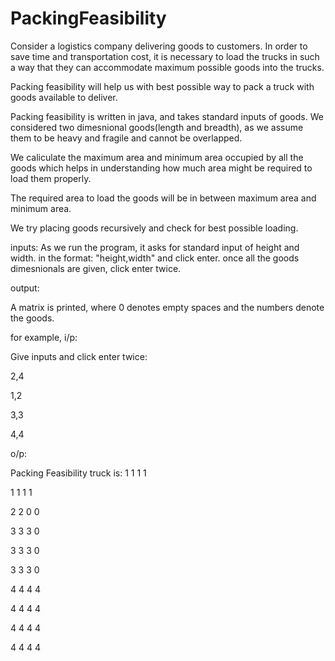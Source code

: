 # PackingFeasibility
Consider a logistics company delivering goods to customers. In order to save time and transportation cost, it is necessary to load the trucks in such a way that they can accommodate maximum possible goods into the trucks.

Packing feasibility will help us with best possible way to pack a truck with goods available to deliver.

Packing feasibility is written in java, and takes standard inputs of goods. We considered two dimesnional goods(length and breadth), as we assume them to be heavy and fragile and cannot be overlapped.

We caliculate the maximum area and minimum area occupied by all the goods which helps in understanding how much area might be required to load them properly.

The required area to load the goods will be in between maximum area and minimum area.

We try placing goods recursively and check for best possible loading.


inputs:
As we run the program, it asks for standard input of height and width.
in the format: "height,width" and click enter. 
once all the goods dimesnionals are given, click enter twice.

output:

A matrix is printed, where 0 denotes empty spaces and the numbers denote the goods.


for example,
i/p:

Give inputs and click enter twice:

2,4

1,2

3,3

4,4


o/p:

Packing Feasibility truck is:
 1  1  1  1
 
 1  1  1  1 
 
 2  2  0  0 
 
 3  3  3  0
 
 3  3  3  0 
 
 3  3  3  0 
 
 4  4  4  4 
 
 4  4  4  4 
 
 4  4  4  4 
 
 4  4  4  4 
 
 
